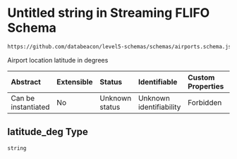 # Untitled string in Streaming FLIFO Schema

```txt
https://github.com/databeacon/level5-schemas/schemas/airports.schema.json#/properties/latitude_deg
```

Airport location latitude in degrees

| Abstract            | Extensible | Status         | Identifiable            | Custom Properties | Additional Properties | Access Restrictions | Defined In                                                                      |
| :------------------ | :--------- | :------------- | :---------------------- | :---------------- | :-------------------- | :------------------ | :------------------------------------------------------------------------------ |
| Can be instantiated | No         | Unknown status | Unknown identifiability | Forbidden         | Allowed               | none                | [airports.schema.json\*](../../out/airports.schema.json "open original schema") |

## latitude\_deg Type

`string`
